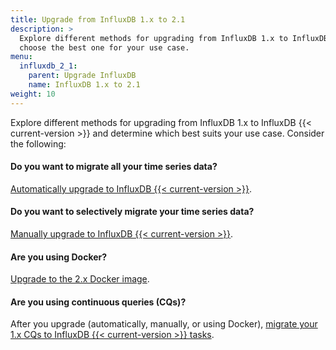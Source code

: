 ```yaml
---
title: Upgrade from InfluxDB 1.x to 2.1
description: >
  Explore different methods for upgrading from InfluxDB 1.x to InfluxDB 2.1 and
  choose the best one for your use case.
menu:
  influxdb_2_1:
    parent: Upgrade InfluxDB
    name: InfluxDB 1.x to 2.1
weight: 10
---
```


Explore different methods for upgrading from InfluxDB 1.x to InfluxDB {{< current-version >}} and
determine which best suits your use case.
Consider the following:

#### Do you want to migrate all your time series data?
[Automatically upgrade to InfluxDB {{< current-version >}}](/influxdb/v2.1/upgrade/v1-to-v2/automatic-upgrade/).

#### Do you want to selectively migrate your time series data?
[Manually upgrade to InfluxDB {{< current-version >}}](/influxdb/v2.1/upgrade/v1-to-v2/manual-upgrade/).

#### Are you using Docker?
[Upgrade to the 2.x Docker image](/influxdb/v2.1/upgrade/v1-to-v2/docker/).

#### Are you using continuous queries (CQs)?
After you upgrade (automatically, manually, or using Docker),
[migrate your 1.x CQs to InfluxDB {{< current-version >}} tasks](/influxdb/v2.1/upgrade/v1-to-v2/migrate-cqs/).
